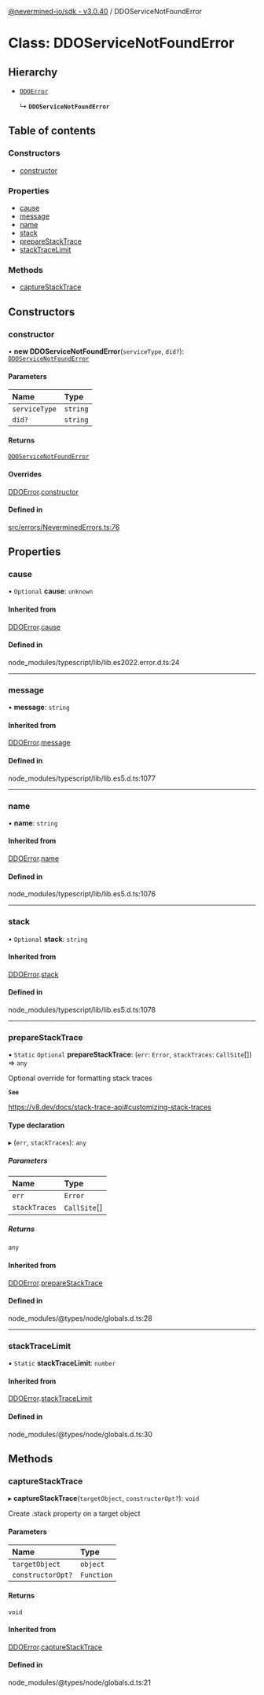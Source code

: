 [@nevermined-io/sdk - v3.0.40](../code-reference.md) / DDOServiceNotFoundError

# Class: DDOServiceNotFoundError

## Hierarchy

- [`DDOError`](DDOError.md)

  ↳ **`DDOServiceNotFoundError`**

## Table of contents

### Constructors

- [constructor](DDOServiceNotFoundError.md#constructor)

### Properties

- [cause](DDOServiceNotFoundError.md#cause)
- [message](DDOServiceNotFoundError.md#message)
- [name](DDOServiceNotFoundError.md#name)
- [stack](DDOServiceNotFoundError.md#stack)
- [prepareStackTrace](DDOServiceNotFoundError.md#preparestacktrace)
- [stackTraceLimit](DDOServiceNotFoundError.md#stacktracelimit)

### Methods

- [captureStackTrace](DDOServiceNotFoundError.md#capturestacktrace)

## Constructors

### constructor

• **new DDOServiceNotFoundError**(`serviceType`, `did?`): [`DDOServiceNotFoundError`](DDOServiceNotFoundError.md)

#### Parameters

| Name          | Type     |
| :------------ | :------- |
| `serviceType` | `string` |
| `did?`        | `string` |

#### Returns

[`DDOServiceNotFoundError`](DDOServiceNotFoundError.md)

#### Overrides

[DDOError](DDOError.md).[constructor](DDOError.md#constructor)

#### Defined in

[src/errors/NeverminedErrors.ts:76](https://github.com/nevermined-io/sdk-js/blob/b5e55eab9d0ebcc9023ac5ea2d4b30a77616251e/src/errors/NeverminedErrors.ts#L76)

## Properties

### cause

• `Optional` **cause**: `unknown`

#### Inherited from

[DDOError](DDOError.md).[cause](DDOError.md#cause)

#### Defined in

node_modules/typescript/lib/lib.es2022.error.d.ts:24

---

### message

• **message**: `string`

#### Inherited from

[DDOError](DDOError.md).[message](DDOError.md#message)

#### Defined in

node_modules/typescript/lib/lib.es5.d.ts:1077

---

### name

• **name**: `string`

#### Inherited from

[DDOError](DDOError.md).[name](DDOError.md#name)

#### Defined in

node_modules/typescript/lib/lib.es5.d.ts:1076

---

### stack

• `Optional` **stack**: `string`

#### Inherited from

[DDOError](DDOError.md).[stack](DDOError.md#stack)

#### Defined in

node_modules/typescript/lib/lib.es5.d.ts:1078

---

### prepareStackTrace

▪ `Static` `Optional` **prepareStackTrace**: (`err`: `Error`, `stackTraces`: `CallSite`[]) => `any`

Optional override for formatting stack traces

**`See`**

https://v8.dev/docs/stack-trace-api#customizing-stack-traces

#### Type declaration

▸ (`err`, `stackTraces`): `any`

##### Parameters

| Name          | Type         |
| :------------ | :----------- |
| `err`         | `Error`      |
| `stackTraces` | `CallSite`[] |

##### Returns

`any`

#### Inherited from

[DDOError](DDOError.md).[prepareStackTrace](DDOError.md#preparestacktrace)

#### Defined in

node_modules/@types/node/globals.d.ts:28

---

### stackTraceLimit

▪ `Static` **stackTraceLimit**: `number`

#### Inherited from

[DDOError](DDOError.md).[stackTraceLimit](DDOError.md#stacktracelimit)

#### Defined in

node_modules/@types/node/globals.d.ts:30

## Methods

### captureStackTrace

▸ **captureStackTrace**(`targetObject`, `constructorOpt?`): `void`

Create .stack property on a target object

#### Parameters

| Name              | Type       |
| :---------------- | :--------- |
| `targetObject`    | `object`   |
| `constructorOpt?` | `Function` |

#### Returns

`void`

#### Inherited from

[DDOError](DDOError.md).[captureStackTrace](DDOError.md#capturestacktrace)

#### Defined in

node_modules/@types/node/globals.d.ts:21
